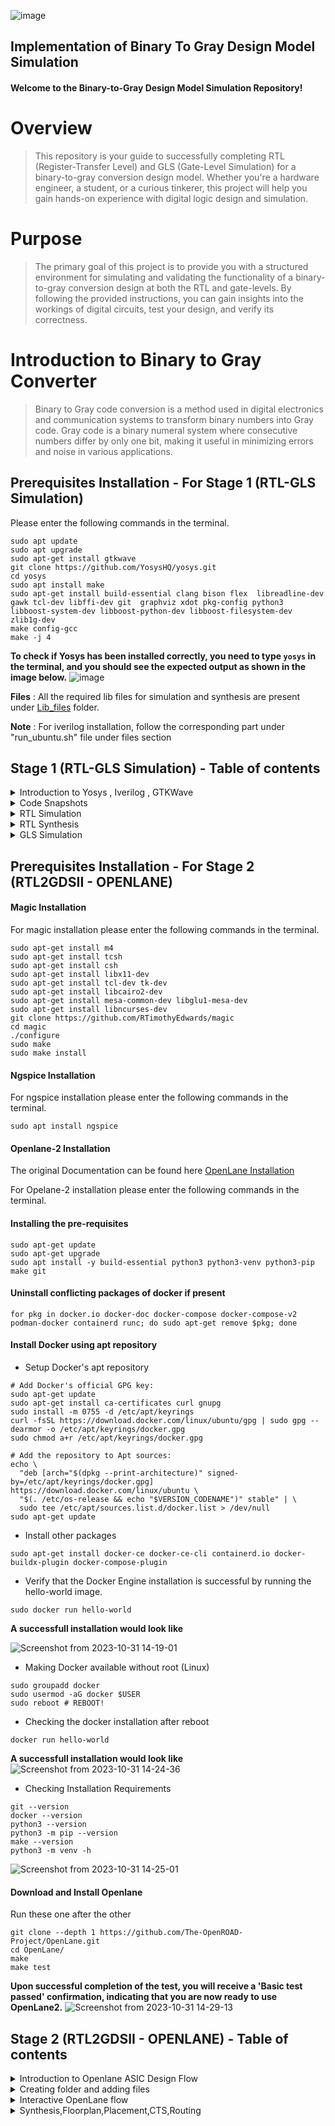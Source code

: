 ![image](https://github.com/Pavan2280/pes_binary_to_gray/assets/131603225/0c58c618-0432-46aa-a57c-7d4c43cf5369)

## Implementation of Binary To Gray Design Model Simulation

#### Welcome to the Binary-to-Gray Design Model Simulation Repository!

# Overview
> This repository is your guide to successfully completing RTL (Register-Transfer Level) and GLS (Gate-Level Simulation) for a binary-to-gray conversion design model. Whether you're a hardware engineer, a student, or a curious tinkerer, this project will help you gain hands-on experience with digital logic design and simulation.

# Purpose
> The primary goal of this project is to provide you with a structured environment for simulating and validating the functionality of a binary-to-gray conversion design at both the RTL and gate-levels. By following the provided instructions, you can gain insights into the workings of digital circuits, test your design, and verify its correctness.

# Introduction to Binary to Gray Converter
> Binary to Gray code conversion is a method used in digital electronics and communication systems to transform binary numbers into Gray code. Gray code is a binary numeral system where consecutive numbers differ by only one bit, making it useful in minimizing errors and noise in various applications. 

## Prerequisites Installation - For Stage 1 (RTL-GLS Simulation)
Please enter the following commands in the terminal.
```
sudo apt update
sudo apt upgrade
sudo apt-get install gtkwave
git clone https://github.com/YosysHQ/yosys.git
cd yosys
sudo apt install make
sudo apt-get install build-essential clang bison flex  libreadline-dev gawk tcl-dev libffi-dev git  graphviz xdot pkg-config python3 libboost-system-dev libboost-python-dev libboost-filesystem-dev zlib1g-dev
make config-gcc
make -j 4
```

**To check if Yosys has been installed correctly, you need to type `yosys` in the terminal, and you should see the expected output as shown in the image below.**
![image](https://github.com/Pavan2280/pes_binary_to_gray/assets/131603225/34a18d42-a8ce-48da-a3d6-1ece9b245802)

**Files** : All the required lib files for simulation and synthesis are present under [Lib_files](https://github.com/Pavan2280/pes_binary_to_gray/tree/main/Lib_files) folder.

**Note** : For iverilog installation, follow the corresponding part under "run_ubuntu.sh" file under files section

<a name="Stage-1"></a>

## Stage 1 (RTL-GLS Simulation) - Table of contents

<details>
<summary>Introduction to Yosys , Iverilog , GTKWave</summary>
<br>
  
1) **Yosys** : Yosys is an open-source synthesis tool.
- It converts RTL (Register Transfer Level) descriptions written in HDL (Hardware Description Language) into optimized gate-level netlists for digital circuit designs.
- Inputs to Yosys include a liberty file (.lib), which describes the characteristics of the target technology library, and a design file written in an HDL.
- The output of Yosys is a synthesized netlist mapped with the provided technology library, which is used for further steps in the digital design flow, such as place and route.

2) **Iverilog** : Iverilog is an open-source Verilog simulation and synthesis tool 
- It allows designers to verify their digital designs using simulation and generate netlists for synthesis.
- Inputs to Iverilog include testbench and design files written in Verilog.
- The output of Iverilog is typically a VCD (Value Change Dump) file. VCD files store data related to simulation, such as signal value changes, and are used for waveform visualization and analysis.
  
3) **GTKWave** : GTKWave is an open-source waveform viewer.
- It provides graphical visualization of simulation results produced by digital design simulation tools like Iverilog.
- Inputs to GTKWave include VCD files, which store simulation data.
- The output of GTKWave is a graphical waveform view that helps designers debug and analyze the behavior of digital circuits during simulation.

**Simple block diagram for Iverilog Based Simulation Flow**
![iv](https://github.com/Pavan2280/pes_asic_class/assets/131603225/da9c25d9-c1dd-4f47-8e2e-edd5a839e3c8)

**Simple block diagram for Yosys and Logic Synthesis**
![y](https://github.com/Pavan2280/pes_asic_class/assets/131603225/96f84104-686e-4497-8c35-352a29b36268)

**Simple block diagram to Verify Synthesis**
![y2](https://github.com/Pavan2280/pes_asic_class/assets/131603225/5a3c649c-50c6-4795-8175-866ecd2e82a8)
[Back to Stage-1](#Stage-1)
</details>

<details>
<summary>Code Snapshots</summary>
<br>

![image](https://github.com/Pavan2280/pes_binary_to_gray/assets/131603225/274ccee5-38fa-4a64-8a07-4df6e6e2a3b2)
![image](https://github.com/Pavan2280/pes_binary_to_gray/assets/131603225/1f3f537e-005e-4560-8b84-af913001654f)
![image](https://github.com/Pavan2280/pes_binary_to_gray/assets/131603225/b06f751d-96f5-4767-a0ee-d38b48ff05c0)


[Back to Stage-1](#Stage-1)
</details>

<details>
<summary>RTL Simulation</summary>
<br>
  
> RTL simulation is primarily used for verifying the correctness of a digital design. It allows designers to test and debug their designs before they are implemented in hardware. This helps in catching and rectifying design errors early in the development process, which can save time and resources.

+ Command to exectue
```
iverilog pes_binary_to_gray_converter.v pes_binary_to_gray_converter_tb.v                                                                                                      
./a.out                                                                                                                                            
gtkwave pes_binary_to_gray_converter_tb.vcd
```
![image](https://github.com/Pavan2280/pes_binary_to_gray/assets/131603225/2e58a07f-53f6-45e2-a181-c1f27dab03f9)
![image](https://github.com/Pavan2280/pes_binary_to_gray/assets/131603225/9a0b70aa-8156-49e3-9fbc-aad584d0af7a)

[Back to Stage-1](#Stage-1)
</details>

<details>
<summary>RTL Synthesis</summary>
<br>
  
> RTL synthesis, which stands for Register-Transfer Level synthesis, is a crucial phase in the digital design process, specifically within the field of electronic design automation (EDA). RTL synthesis involves translating a high-level RTL description of a digital circuit (usually described in languages like VHDL or Verilog) into a gate-level representation that can be implemented in hardware.

+ Command to exectue
```
yosys                                                                                                                                                 
read_liberty -lib ../lib/sky130_fd_sc_hd__tt_025C_1v80.lib
read_verilog pes_binary_to_gray_converter.v                                                                                                                   
synth -top pes_binary_to_gray_converter                                                                                                                           
abc -liberty ../lib/sky130_fd_sc_hd__tt_025C_1v80.lib                                                                
write_verilog -noattr pes_binary_to_gray_converter_net.v
show
```
![image](https://github.com/Pavan2280/pes_binary_to_gray/assets/131603225/a167d38f-4871-43b4-960f-17d4466c231e)
![image](https://github.com/Pavan2280/pes_binary_to_gray/assets/131603225/769d13b7-6a53-414d-8cdc-1212dbc6b97e)

[Back to Stage-1](#Stage-1)
</details>

<details>
<summary>GLS Simulation</summary>
<br>

> Gate Level Simulation (GLS) is a crucial step in the electronic design verification process, especially in the context of digital integrated circuits. It is used for post-synthesis verification to ensure that the synthesized design meets the desired functionality and timing requirements.

+ Command to exectue
```
iverilog ../my_lib/verilog_model/primitives.v ../my_lib/verilog_model/sky130_fd_sc_hd.v pes_binary_to_gray_converter_net.v pes_binary_to_gray_converter_tb.v
./a.out
gtkwave pes_binary_to_gray_converter_tb.vcd
```
![image](https://github.com/Pavan2280/pes_binary_to_gray/assets/131603225/b349e39e-49fe-4a65-941d-f696039ea05d)
![image](https://github.com/Pavan2280/pes_binary_to_gray/assets/131603225/f275793a-e4de-4f47-82c2-d55f4b00e670)

[Back to Stage-1](#Stage-1)
</details>

## Prerequisites Installation - For Stage 2 (RTL2GDSII - OPENLANE)

#### Magic Installation
For magic installation please enter the following commands in the terminal.
```
sudo apt-get install m4
sudo apt-get install tcsh
sudo apt-get install csh
sudo apt-get install libx11-dev
sudo apt-get install tcl-dev tk-dev
sudo apt-get install libcairo2-dev
sudo apt-get install mesa-common-dev libglu1-mesa-dev
sudo apt-get install libncurses-dev
git clone https://github.com/RTimothyEdwards/magic
cd magic
./configure
sudo make
sudo make install
```
#### Ngspice Installation
For ngspice installation please enter the following commands in the terminal.
```
sudo apt install ngspice
```

#### Openlane-2 Installation

The original Documentation can be found here [OpenLane Installation](https://openlane.readthedocs.io/en/latest/getting_started/installation/installation_ubuntu.html)

For Opelane-2 installation please enter the following commands in the terminal.

#### Installing the pre-requisites
```
sudo apt-get update
sudo apt-get upgrade
sudo apt install -y build-essential python3 python3-venv python3-pip make git
```

#### Uninstall conflicting packages of docker if present
```
for pkg in docker.io docker-doc docker-compose docker-compose-v2 podman-docker containerd runc; do sudo apt-get remove $pkg; done
```

#### Install Docker using apt repository
+ Setup Docker's apt repository
```
# Add Docker's official GPG key:
sudo apt-get update
sudo apt-get install ca-certificates curl gnupg
sudo install -m 0755 -d /etc/apt/keyrings
curl -fsSL https://download.docker.com/linux/ubuntu/gpg | sudo gpg --dearmor -o /etc/apt/keyrings/docker.gpg
sudo chmod a+r /etc/apt/keyrings/docker.gpg

# Add the repository to Apt sources:
echo \
  "deb [arch="$(dpkg --print-architecture)" signed-by=/etc/apt/keyrings/docker.gpg] https://download.docker.com/linux/ubuntu \
  "$(. /etc/os-release && echo "$VERSION_CODENAME")" stable" | \
  sudo tee /etc/apt/sources.list.d/docker.list > /dev/null
sudo apt-get update
```
+ Install other packages
```
sudo apt-get install docker-ce docker-ce-cli containerd.io docker-buildx-plugin docker-compose-plugin
```
+ Verify that the Docker Engine installation is successful by running the hello-world image.
```
sudo docker run hello-world
```

**A successfull installation would look like**

![Screenshot from 2023-10-31 14-19-01](https://github.com/Pavan2280/pes_binary_to_gray/assets/131603225/42dee311-55ff-4fe5-a402-9c31a31ed837)

+ Making Docker available without root (Linux)
```
sudo groupadd docker
sudo usermod -aG docker $USER
sudo reboot # REBOOT!
```
+ Checking the docker installation after reboot
```
docker run hello-world
```
**A successfull installation would look like**
![Screenshot from 2023-10-31 14-24-36](https://github.com/Pavan2280/pes_binary_to_gray/assets/131603225/7d747449-ca98-4fc8-b4b7-cfaf4c02beab)

+ Checking Installation Requirements
```
git --version
docker --version
python3 --version
python3 -m pip --version
make --version
python3 -m venv -h
```
![Screenshot from 2023-10-31 14-25-01](https://github.com/Pavan2280/pes_binary_to_gray/assets/131603225/19c993aa-6a83-4303-96ef-31908a576062)

#### Download and Install Openlane
Run these one after the other
```
git clone --depth 1 https://github.com/The-OpenROAD-Project/OpenLane.git
cd OpenLane/
make
make test
```
**Upon successful completion of the test, you will receive a 'Basic test passed' confirmation, indicating that you are now ready to use OpenLane2.**
![Screenshot from 2023-10-31 14-29-13](https://github.com/Pavan2280/pes_binary_to_gray/assets/131603225/5dce98c3-5623-4621-9f00-adae009f7429)

<b name="Stage-2"></b>

## Stage 2 (RTL2GDSII - OPENLANE) - Table of contents

<details>
<summary>Introduction to Openlane ASIC Design Flow</summary>
<br>

![image](https://github.com/Pavan2280/pes_pd/assets/131603225/24e63c09-da0d-4da6-943c-f54d6abbda85)

#### Design Stages

1) **Synthesis**
   1. **yosys** - Yosys performs RTL synthesis, converting high-level RTL descriptions into gate-level netlists.
   2. **abc** - ABC is used for further optimization and technology mapping to enhance the gate-level design.
   3. **OpenSTA** - OpenSTA conducts static timing analysis to verify if the synthesized design meets timing constraints in the OpenLane flow.

2) **Floorplan & PND**
   1. **init_fp (Initial Floorplan)** - Floorplanning involves determining the initial placement and arrangement of various functional blocks or cells within the chip's       
   layout area.
   2. **ioplacer** - ioplacer is a tool used in the physical design process to place Input/Output (I/O) pads or pins on the chip's boundary.
   3. **pdn** - The PDN is responsible for distributing power (supply voltage) and ground (reference voltage) throughout the chip, ensuring that all components receive the       necessary power supply and maintain stable electrical operation.
   4. **tapcell** - A "tapcell" is a special type of cell used in digital integrated circuit design, particularly in standard cell libraries.It is typically used to create 
   tap connections for the bulk terminals in digital CMOS (Complementary Metal-Oxide-Semiconductor) designs.

3) **Placement**
   1. **Replace** - RePlace is a tool used in the OpenLane flow for cell placement optimization.It focuses on optimizing the placement of standard cells within the chip's   
   layout to achieve better area utilization, timing, and power efficiency.
   2. **Resizer** - Resizer is a tool employed during the physical design process to perform cell resizing and optimization.
   3. **OpenDP (Open Detailed Placement)** - OpenDP, or Open Detailed Placement, is a detailed placement tool used in OpenLane.It is responsible for the fine-grained 
   placement of cells, ensuring that they are precisely positioned within rows and tracks while adhering to design constraints and achieving optimal utilization of the chip's 
   layout area.
   4. **OpenPhysyn (Open Physical Synthesis)** - OpenPhysyn is a tool within OpenLane that performs physical synthesis tasks.It optimizes the logical and physical aspects of 
   the design simultaneously, improving the placement, power, area, and timing by considering both logic and physical information during the optimization process.

4) **CTS**
   1. **TritonCTS** - TritonCTS generates a clock distribution network.

5) **Routing**
   1. **FastRoute** - FastRoute is a global routing tool used in the physical design stage of ASIC chip design.
   2. **TritonRoute** - TritonRoute is a detailed or global routing tool used in the later stages of ASIC chip design, following placement and initial global routing.
   
6) **GDSII Generation**
   1. **Magic** - Magic is primarily a layout tool used for creating and editing IC layouts, and it is often used for digital CMOS design.
   2. **KLayout** - KLayout is primarily used for viewing, editing, and analyzing IC layouts but is not a layout creation tool like Magic.
   
8) **Checks**
   1. **CVC** - CVC is a tool primarily used for verification and debugging of digital designs.
   2. **Netgen** - Netgen is an open-source digital netlist comparison and LVS (Layout vs. Schematic) tool.

[Back to Stage-2](#Stage-2)
</details>

<details>
<summary>Creating folder and adding files</summary>
<br>

Create a new folder within OpenLane with the same name as your design file `pes_binary_to_gray_converter`.

Note `pes_binary_to_gray_converter` folder should have [config.json](https://github.com/Pavan2280/pes_binary_to_gray/blob/main/config.json), `pes_binary_to_gray_converter.v` and the `src` folder.

Make sure `src` folder should have these [Files](https://github.com/Pavan2280/pes_binary_to_gray/tree/main/src)

The `pdks` folder must have this [File](https://github.com/Pavan2280/pes_binary_to_gray/blob/main/sky130_fd_sc_hd.v)

![Screenshot from 2023-10-31 21-30-11](https://github.com/Pavan2280/pes_binary_to_gray/assets/131603225/98f84586-8ac3-4e9c-afeb-583c57c075c0)

[Back to Stage-2](#Stage-2)
</details>

<details>
<summary>Interactive OpenLane flow</summary>
<br>

Open terminal and type the following commands.
```
cd OpenLane/ 
make mount 
./flow.tcl -interactive
package require openlane 0.9
prep -design pes_binary_to_gray_converter
```
![image](https://github.com/Pavan2280/pes_binary_to_gray/assets/131603225/d834210a-c527-4a73-85e2-937b7d7ffdf0)

[Back to Stage-2](#Stage-2)
</details>

<details>
<summary>Synthesis,Floorplan,Placement,CTS,Routing</summary>
<br>

**Synthesis**
+ Command to exectue
```
run_synthesis
```
![image](https://github.com/Pavan2280/pes_binary_to_gray/assets/131603225/f00db54b-1364-4534-be3d-49a99b4e1787)
![image](https://github.com/Pavan2280/pes_binary_to_gray/assets/131603225/ea8c0ff0-879a-4b7e-a0e9-a117631c9ec2)

**Floorplan**
+ Command to exectue
```
run_floorplan
```
![image](https://github.com/Pavan2280/pes_binary_to_gray/assets/131603225/e7192afb-3c6e-49a3-b675-6a763883d5f1)

**Note we need to use libs.tech file so we need to gitclone this https://github.com/hwiiiii/sky130A into pdks folder**
```
git clone https://github.com/hwiiiii/sky130A
```

```
magic -T /home/pavanstalegaon/OpenLane/pdks/sky130A/sky130A/libs.tech/magic/sky130A.tech lef read ../../tmp/merged.nom.lef def pes_binary_to_gray_converter.def &
```

![image](https://github.com/Pavan2280/pes_binary_to_gray/assets/131603225/2e13e098-36ee-4237-b77f-f86d0330b965)
![image](https://github.com/Pavan2280/pes_binary_to_gray/assets/131603225/80d19995-0338-4577-b98d-402cff16c955)
![image](https://github.com/Pavan2280/pes_binary_to_gray/assets/131603225/27b8b2dc-2933-4e68-9919-5b9895a9fe86)

**Placement**
+ Command to exectue
```
run_placement
```
![image](https://github.com/Pavan2280/pes_binary_to_gray/assets/131603225/77dc5322-9815-452f-abd3-9a84d73fe1e2)

```
magic -T /home/pavanstalegaon/OpenLane/pdks/sky130A/sky130A/libs.tech/magic/sky130A.tech lef read ../../tmp/merged.nom.lef def pes_binary_to_gray_converter.def &
```

![image](https://github.com/Pavan2280/pes_binary_to_gray/assets/131603225/79866612-19bf-49ed-8873-555fbd5c282e)

**CTS**
+ Command to exectue
```
run_cts
```
![image](https://github.com/Pavan2280/pes_binary_to_gray/assets/131603225/0f5f9ab2-d8f4-480f-afc3-a0dff3fed912)

**The reports generated are given below , after executing run_cts command**
![WhatsApp Image 2023-11-03 at 18 07 23_0c24b3ce](https://github.com/Pavan2280/pes_binary_to_gray/assets/131603225/b3adcca1-6916-42cf-b54d-311a0df3aa53)


**Routing**
+ Command to exectue
```
run_routing
```
![image](https://github.com/Pavan2280/pes_binary_to_gray/assets/131603225/65a665bf-d5ac-4d53-b207-1e2b5ef1c278)

```
magic -T /home/pavanstalegaon/OpenLane/pdks/sky130A/sky130A/libs.tech/magic/sky130A.tech lef read ../../tmp/merged.nom.lef def pes_binary_to_gray_converter.def &
```

![image](https://github.com/Pavan2280/pes_binary_to_gray/assets/131603225/38a61ce2-30f4-4ab2-b970-b2cb9496a32e)

[Back to Stage-2](#Stage-2)
</details>
